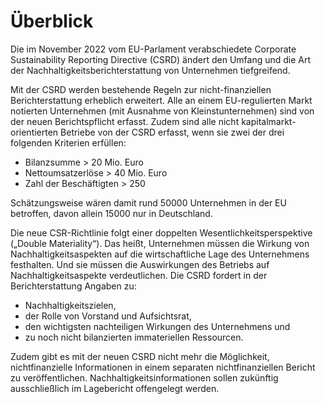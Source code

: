 # Überblick

Die im November 2022 vom EU-Parlament verabschiedete Corporate Sustainability Reporting Directive (CSRD) ändert den Umfang und die Art der Nachhaltigkeitsberichterstattung von Unternehmen tiefgreifend.

Mit der CSRD werden bestehende Regeln zur nicht-finanziellen Berichterstattung erheblich erweitert. Alle an einem EU-regulierten Markt notierten Unternehmen (mit Ausnahme von Kleinstunternehmen) sind von der neuen Berichtspflicht erfasst. Zudem sind alle nicht kapitalmarkt-orientierten Betriebe von der CSRD erfasst, wenn sie zwei der drei folgenden Kriterien erfüllen:

* Bilanzsumme > 20 Mio. Euro
* Nettoumsatzerlöse > 40 Mio. Euro
* Zahl der Beschäftigten > 250

Schätzungsweise wären damit rund 50000 Unternehmen in der EU betroffen, davon allein 15000 nur in Deutschland. 

Die neue CSR-Richtlinie folgt einer doppelten Wesentlichkeitsperspektive („Double Materiality“). Das heißt, Unternehmen müssen die Wirkung von Nachhaltigkeitsaspekten auf die wirtschaftliche Lage des Unternehmens festhalten. Und sie müssen die Auswirkungen des Betriebs auf Nachhaltigkeitsaspekte verdeutlichen. Die CSRD fordert in der Berichterstattung Angaben zu:

* Nachhaltigkeitszielen,
* der Rolle von Vorstand und Aufsichtsrat,
* den wichtigsten nachteiligen Wirkungen des Unternehmens und
* zu noch nicht bilanzierten immateriellen Ressourcen.

Zudem gibt es mit der neuen CSRD nicht mehr die Möglichkeit, nichtfinanzielle Informationen in einem separaten nichtfinanziellen Bericht zu veröffentlichen. Nachhaltigkeitsinformationen sollen zukünftig ausschließlich im Lagebericht offengelegt werden.
